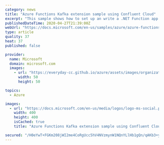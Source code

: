 ```yaml
---
category: news
title: "Azure Functions Kafka extension sample using Confluent Cloud"
excerpt: "This sample shows how to set up an write a .NET Function app which writes to a Kafka Topic. It is using Confluent Cloud for the Kafka cluster. It also shows how to deploy this app on a Premium Function app."
publishedDateTime: 2020-04-27T21:39:00Z
webUrl: "https://docs.microsoft.com/en-us/samples/azure/azure-functions-kafka-extension-sample-confluent/azure-functions-kafka-extension-sample-using-confluent-cloud/"
type: article
quality: 37
heat: 37
published: false

provider:
  name: Microsoft
  domain: microsoft.com
  images:
    - url: "https://everyday-cc.github.io/azure/assets/images/organizations/microsoft.com-50x50.jpg"
      width: 50
      height: 50

topics:
  - Azure

images:
  - url: "https://docs.microsoft.com/en-us/media/logos/logo-ms-social.png"
    width: 400
    height: 400
    isCached: true
    title: "Azure Functions Kafka extension sample using Confluent Cloud"

secured: "/H0eYwT+FGKm208jWI2me4CoRgUcc5hV4NVzmynW1NQnYLlHb1gQn/qAKb3+yuWjOl5E+Ua96fY9HkZYiTTfSAXyDMFEnvGo41MLf+NWdFtw4pNqY0rkqOiIrrUpCnvW7da11SwgSfZc2LcIL6N09ATpDn+BXSxN4nSq/8kiYrmzM7Gk4xllzliGoORS4gqdVVNEwC7sTyo3xYDW17zK2xLgR6uSh85ON27MAVUQDrIbQYG4Dzyu/IYiJ+OTvATucFfpe3dXXUfuJwNFbm/kEycgnt/uxcS15a9dEABP2/vFPTRakpw4zbmFe+XJQ6+Y;Kcp9aqGlPNIShMmjDrrxAw=="
---
```


